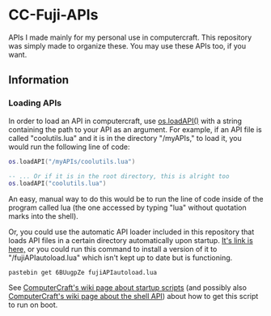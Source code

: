 # CC-Fuji-APIs
APIs I made mainly for my personal use in computercraft. This repository was simply made to organize these. You may use these APIs too, if you want.

## Information

### Loading APIs

In order to load an API in computercraft, use [os.loadAPI()](https://computercraft.info/wiki/Os.loadAPI) with a string containing the path to your API as an argument. For example, if an API file is called "coolutils.lua" and it is in the directory "/myAPIs," to load it, you would run the following line of code:

```lua
os.loadAPI("/myAPIs/coolutils.lua")

-- ... Or if it is in the root directory, this is alright too
os.loadAPI("coolutils.lua")
```

An easy, manual way to do this would be to run the line of code inside of the program called lua (the one accessed by typing "lua" without quotation marks into the shell).

Or, you could use the automatic API loader included in this repository that loads API files in a certain directory automatically upon startup. [It's link is here,](/startup.lua) or you could run this command to install a version of it to "/fujiAPIautoload.lua" which isn't kept up to date but is functioning.

`pastebin get 6BUugpZe fujiAPIautoload.lua`

See [ComputerCraft's wiki page about startup scripts](https://www.computercraft.info/wiki/Startup) (and possibly also [ComputerCraft's wiki page about the shell API](https://computercraft.info/wiki/Shell_(API))) about how to get this script to run on boot.
